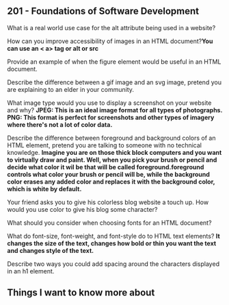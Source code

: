 ## 201 - Foundations of Software Development

What is a real world use case for the alt attribute being used in a website?

How can you improve accessibility of images in an HTML document?**You can use an < a> tag or alt or src**

Provide an example of when the figure element would be useful in an HTML document.

Describe the difference between a gif image and an svg image, pretend you are explaining to an elder in your community.

What image type would you use to display a screenshot on your website and why? **JPEG: This is an ideal image format for all types of photographs. PNG: This format is perfect for screenshots and other types of imagery where there's not a lot of color data.**

Describe the difference between foreground and background colors of an HTML element, pretend you are talking to someone with no technical knowledge. **Imagine you are on those thick block computers and you want to virtually draw and paint. Well, when you pick your brush or pencil and decide what color it wil be that will be called foreground.foreground controls what color your brush or pencil will be, while the background color erases any added color and replaces it with the background color, which is white by default.**

Your friend asks you to give his colorless blog website a touch up. How would you use color to give his blog some character?

What should you consider when choosing fonts for an HTML document?

What do font-size, font-weight, and font-style do to HTML text elements? **It changes the size of the text, changes how bold or thin you want the text and changes style of the text.**

Describe two ways you could add spacing around the characters displayed in an h1 element.

## Things I want to know more about
